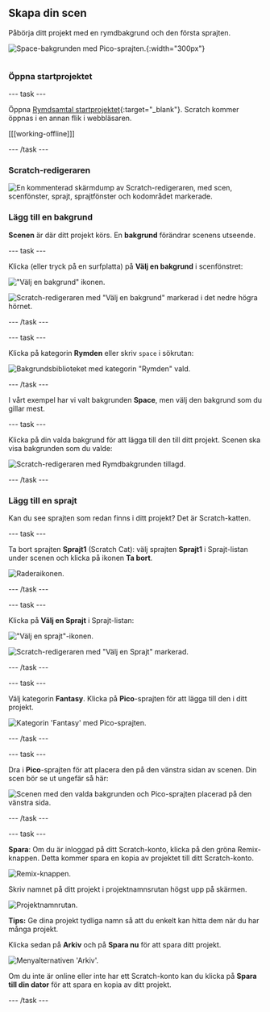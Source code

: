 ## Skapa din scen

<div style="display: flex; flex-wrap: wrap">
<div style="flex-basis: 200px; flex-grow: 1; margin-right: 15px;">
Påbörja ditt projekt med en rymdbakgrund och den första sprajten. 
</div>
<div>

![Space-bakgrunden med Pico-sprajten.](images/backdrop-step.png){:width="300px"}

</div>
</div>

### Öppna startprojektet

--- task ---

Öppna [Rymdsamtal startprojektet](https://scratch.mit.edu/projects/582213331/editor){:target="_blank"}. Scratch kommer öppnas i en annan flik i webbläsaren.

[[[working-offline]]]

--- /task ---

### Scratch-redigeraren

![En kommenterad skärmdump av Scratch-redigeraren, med scen, scenfönster, sprajt, sprajtfönster och kodområdet markerade.](images/scratch-interface.png)

### Lägg till en bakgrund

**Scenen** är där ditt projekt körs. En **bakgrund** förändrar scenens utseende.

--- task ---

Klicka (eller tryck på en surfplatta) på **Välj en bakgrund** i scenfönstret:

!["Välj en bakgrund" ikonen.](images/backdrop-button.png)

![Scratch-redigeraren med "Välj en bakgrund" markerad i det nedre högra hörnet.](images/choose-a-backdrop.png)

--- /task ---

--- task ---

Klicka på kategorin **Rymden** eller skriv `space` i sökrutan:

![Bakgrundsbiblioteket med kategorin "Rymden" vald.](images/space-backdrops.png)

--- /task ---

I vårt exempel har vi valt bakgrunden **Space**, men välj den bakgrund som du gillar mest.

--- task ---

Klicka på din valda bakgrund för att lägga till den till ditt projekt. Scenen ska visa bakgrunden som du valde:

![Scratch-redigeraren med Rymdbakgrunden tillagd.](images/inserted-backdrop.png)

--- /task ---

### Lägg till en sprajt

Kan du see sprajten som redan finns i ditt projekt? Det är Scratch-katten.

--- task ---

Ta bort sprajten **Sprajt1** (Scratch Cat): välj sprajten **Sprajt1** i Sprajt-listan under scenen och klicka på ikonen **Ta bort**.

![Raderaikonen.](images/delete-sprite.png)

--- /task ---

--- task ---

Klicka på **Välj en Sprajt** i Sprajt-listan:

!["Välj en sprajt"-ikonen.](images/sprite-button.png)

![Scratch-redigeraren med "Välj en Sprajt" markerad.](images/choose-a-sprite.png)

--- /task ---

--- task ---

Välj kategorin **Fantasy**. Klicka på **Pico**-sprajten för att lägga till den i ditt projekt.

![Kategorin 'Fantasy' med Pico-sprajten.](images/fantasy-pico.png)

--- /task ---

--- task ---

Dra i **Pico**-sprajten för att placera den på den vänstra sidan av scenen. Din scen bör se ut ungefär så här:

![Scenen med den valda bakgrunden och Pico-sprajten placerad på den vänstra sida.](images/pico-on-stage.png)

--- /task ---

--- task ---

**Spara**: Om du är inloggad på ditt Scratch-konto, klicka på den gröna Remix-knappen. Detta kommer spara en kopia av projektet till ditt Scratch-konto.

![Remix-knappen.](images/remix-button.png)

Skriv namnet på ditt projekt i projektnamnsrutan högst upp på skärmen.

![Projektnamnrutan.](images/project-name.png)

**Tips:** Ge dina projekt tydliga namn så att du enkelt kan hitta dem när du har många projekt.

Klicka sedan på **Arkiv** och på **Spara nu** för att spara ditt projekt.

![Menyalternativen 'Arkiv'.](images/file-menu.png)

Om du inte är online eller inte har ett Scratch-konto kan du klicka på **Spara till din dator** för att spara en kopia av ditt projekt.

--- /task ---

